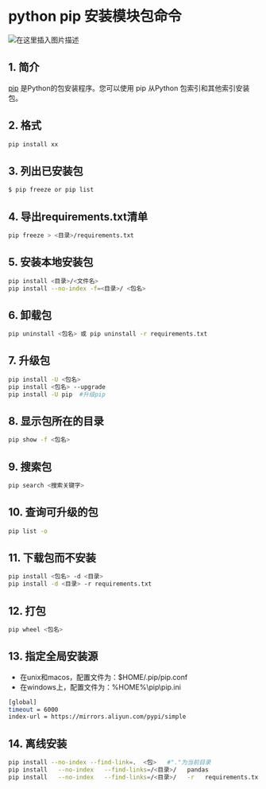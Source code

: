 #  python pip 安装模块包命令

![在这里插入图片描述](https://img-blog.csdnimg.cn/fcb89b52e00b445d87196563f9306582.png#pic_center)
##  1. 简介
[pip](https://pypi.org/project/pip/) 是Python的包安装程序。您可以使用 pip 从Python 包索引和其他索引安装包。


## 2. 格式

```bash
pip install xx
```

## 3. 列出已安装包

```bash
$ pip freeze or pip list
```

## 4. 导出requirements.txt清单

```bash
pip freeze > <目录>/requirements.txt
```

## 5. 安装本地安装包

```bash
pip install <目录>/<文件名>
pip install --no-index -f=<目录>/ <包名>
```

## 6. 卸载包

```bash
pip uninstall <包名> 或 pip uninstall -r requirements.txt
```

## 7. 升级包

```bash
pip install -U <包名>
pip install <包名> --upgrade
pip install -U pip  #升级pip
```

## 8. 显示包所在的目录

```bash
pip show -f <包名>
```

## 9. 搜索包

```bash
pip search <搜索关键字>
```

## 10. 查询可升级的包

```bash
pip list -o
```

## 11. 下载包而不安装

```bash
pip install <包名> -d <目录>
pip install -d <目录> -r requirements.txt
```

## 12. 打包

```bash
pip wheel <包名>
```



## 13. 指定全局安装源

 - 在unix和macos，配置文件为：$HOME/.pip/pip.conf
 - 在windows上，配置文件为：%HOME%\pip\pip.ini

```bash
[global]
timeout = 6000
index-url = https://mirrors.aliyun.com/pypi/simple
```

## 14. 离线安装

```bash
pip install --no-index --find-link=.  <包>   #"."为当前目录
pip install   --no-index   --find-links=/<目录>/   pandas
pip install   --no-index   --find-links=/<目录>/   -r   requirements.txt 
```



